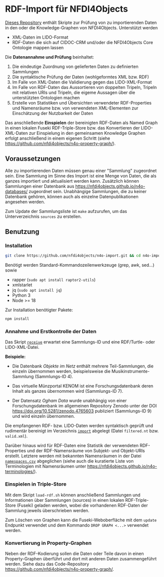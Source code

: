 # RDF-Import für NFDI4Objects

[Dieses Repository](https://github.com/nfdi4objects/n4o-import) enthält
Skripte zur Prüfung von zu importierenden Daten in den oder die
Knowledge-Graphen von NFDI4Objects. Unterstützt werden

- XML-Daten im LIDO-Format
- RDF-Daten die sich auf CIDOC-CRM und/oder die NFDI4Objects Core Ontologie mappen lassen

Die **Datenannahme und Prüfung** beinhaltet:

1. Die eindeutige Zuordnung von gelieferten Daten zu definierten Sammlungen
2. Die syntaktische Prüfung der Daten (wohlgeformtes XML bzw. RDF)
3. Im Falle von XML-Daten die Validierung gegen das LIDO-XML-Format
4. Im Falle von RDF-Daten das Aussortieren von doppelten Tripeln, Tripeln mit relativen URIs und Tripeln, die eigeme Aussagen über die unterstützten Ontologien machen
5. Erstelle von Statistiken und Übersichten verwendeter RDF-Properties und Namensräume bzw. von verwendeten XML-Elementen zur Einschätzung der Nutzbarkeit der Daten

Das anschließende **Einspielen** der bereinigten RDF-Daten als Named Graph in einen lokalen Fuseki RDF-Triple-Store bzw. das Konvertieren der LIDO-XML-Daten zur Einspielung in den gemeinsamen Knowledge Graphen erfolgt anschließend in einem eigenen Schritt (siehe <https://github.com/nfdi4objects/n4o-property-graph/>).

## Voraussetzungen

Alle zu importierenden Daten müssen genau einer "Sammlung" zugeordnet sein.
Eine Sammlung im Sinne des Import ist eine Menge von Daten, die als ganzes
importiert und aktualisiert werden kann. Zusätzlich können Sammlungen einer
Datenbank aus <https://nfdi4objects.github.io/n4o-databases/> zugeordnet sein.
Unabhängige Sammlungen, die zu keiner Datenbank gehören, können auch als
einzelne Datenpublikationen angesehen werden.

Zum Update der Sammlungsliste ist `make` aufzurufen, um das Unterverzeichnis
`sources` zu erstellen.

## Benutzung

### Installation

~~~sh
git clone https://github.com/nfdi4objects/n4o-import.git && cd n4o-import
~~~

Benötigt werden Standard-Kommandozeilenwerkzeuge (grep, awk, sed...) sowie

- rapper (`sudo apt install raptor2-utils`)
- xmlstarlet
- jq (`sudo apt install jq`)
- Python 3
- Node >= 18

Zur Installation benötigter Pakete:

~~~sh
npm install
~~~

### Annahme und Erstkontrolle der Daten

Das Skript [`receive`](receive) erwartet eine Sammlungs-ID und eine RDF/Turtle-
oder LIDO-XML-Datei.

**Beispiele:**

- Die Datenbank *Objekte im Netz* enthält mehrere Teil-Sammlungen, die einzeln 
  übernommen werden, beispielsweise die Musikinstrumente-Sammlung (Sammlungs-ID 4). 

- Das virtuelle Münzportal KENOM ist eine Forschungsdatenbank deren Inhalt
  als ganzes übernommen wird (Sammlungs-ID 7).

- Der Datensatz *Ogham Data* wurde unabhängig von einer Forschungsdatenbank im
  allgemeinen Repository Zenodo unter der DOI <https://doi.org/10.5281/zenodo.4765603>
  publiziert (Sammlungs-ID 9) und wird einzeln übernommen.

Die empfangenen RDF- bzw. LIDO-Daten werden syntaktisch geprüft und rudimentär
bereinigt im Verzeichnis [`import`](import) abgelegt (Datei `filtered.nt` bzw.
`valid.xml`).

Darüber hinaus wird für RDF-Daten eine Statistik der verwendeten RDF-Properties
und der RDF-Namensräume von Subjekt- und Objekt-URIs erstellt. Letztere werden
mit bekannten Namensräumen in der Datei [`namespaces.csv`](namespaces.csv)
abgeglichen (siehe auch die kuratierte Liste von Terminologien mit Namensräumen
unter <https://nfdi4objects.github.io/n4o-terminologies/>).

### Einspielen in Triple-Store

Mit dem Skript `load-rdf.sh` können anschließend Sammlungen und Informationen
über Sammlungen (sources) in einen lokalen RDF-Triple-Store (Fuseki) geladen
werden, wobei die vorhandenen RDF-Daten der Sammlung jeweils überschrieben
werden.

Zum Löschen von Graphen kann die Fuseki-Weboberfläche mit dem `update` Endpunkt verwendet und dem Kommando `DROP GRAPH <...>` verwendet werden.




### Konvertierung in Property-Graphen

Neben der RDF-Kodierung sollen die Daten oder Teile davon in einen Property-Graphen überführt und dort mit anderen Daten zusammengeführt werden. Siehe dazu das Code-Repository <https://github.com/nfdi4objects/n4o-property-graph/>.
